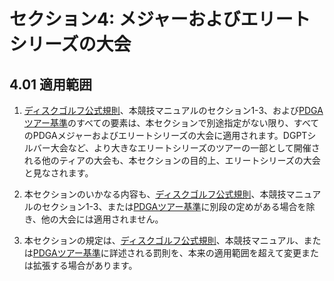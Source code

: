 # セクション4: メジャーおよびエリートシリーズの大会

## 4.01 適用範囲

1. [ディスクゴルフ公式規則](ordg/index)、本競技マニュアルのセクション1-3、および[PDGAツアー基準]()のすべての要素は、本セクションで別途指定がない限り、すべてのPDGAメジャーおよびエリートシリーズの大会に適用されます。DGPTシルバー大会など、より大きなエリートシリーズのツアーの一部として開催される他のティアの大会も、本セクションの目的上、エリートシリーズの大会と見なされます。

1. 本セクションのいかなる内容も、[ディスクゴルフ公式規則](ordg/index)、本競技マニュアルのセクション1-3、または[PDGAツアー基準](dgj/tourstandards)に別段の定めがある場合を除き、他の大会には適用されません。

1. 本セクションの規定は、[ディスクゴルフ公式規則](ordg/index)、本競技マニュアル、または[PDGAツアー基準](dgj/tourstandards)に詳述される罰則を、本来の適用範囲を超えて変更または拡張する場合があります。
